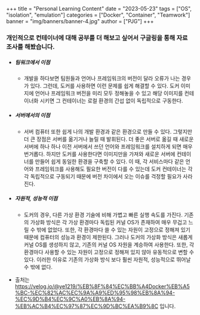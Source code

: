 +++
title = "Personal Learning Content"
date = "2023-05-23"
tags = ["OS", "isolation", "emulation"]
categories = ["Docker", "Container", "Teamwork"]
banner = "img/banners/banner-4.jpg"
author = ["PJG"]
+++

### 개인적으로 컨테이너에 대해 공부를 더 해보고 싶어서 구글링을 통해 자료 조사를 해봤습니다.

- ##### 팀워크에서 이점
    - 개발을 하다보면 팀원들과 언어나 프레임워크의 버전이 달라 오류가 나는 경우가 있다. 그런데, 도커를 사용하면 이런 문제를 쉽게 해결할 수 있다. 도커 이미지에 언어나 프레임워크 버전을 미리 모두 정해놓을 수 있고 해당 이미지를 컨테이너화 시키면 그 컨테이너는 로컬 환경의 간섭 없이 독립적으로 구동한다. 
- ##### 서버에서의 이점
    - 서버 컴퓨터 또한 쉽게 나의 개발 환경과 같은 환경으로 만들 수 있다. 그렇지만 더 큰 장점은 서버를 옮기거나 늘릴 때 발휘된다. 더 좋은 서버로 옮길 때 새로운 서버에 하나 하나 이전 서버에서 쓰던 언어와 프레임워크를 설치하게 되면 매우 번거롭다. 하지만 도커를 사용한다면 이미지만을 가져와 새로운 서버에 컨테이너를 만들어 쉽게 동일한 환경을 구축할 수 있다. 이 때, 각 서비스마다 같은 언어와 프레임워크를 사용해도 필요한 버전이 다를 수 있는데 도커 컨테이너는 각각 독립적으로 구동되기 때문에 버전 차이에서 오는 이슈를 걱정할 필요가 사라진다.
- ##### 자원적, 성능적 이점
    - 도커의 경우, 다른 가상 환경 기술에 비해 가볍고 빠른 실행 속도를 가진다. 기존의 가상화 방식은 각 가상 환경마다 독립된 커널 OS가 존재하여 매우 무겁고 느릴 수 밖에 없었다. 또한, 각 환경마다 쓸 수 있는 자원이 고정으로 정해져 있기 때문에 컴퓨터의 성능과 환경이 제한된다. 그러나 도커의 가상화 방식은 새롭게 커널 OS를 생성하지 않고, 기존의 커널 OS 자원을 계승하여 사용한다. 또한, 각 환경마다 사용할 수 있는 자원이 고정으로 정해져 있지 않아 유동적으로 변할 수 있다. 이러한 이유로 기존의 가상화 방식 보다 훨씬 자원적, 성능적으로 뛰어날 수 밖에 없다.




- 출처는 https://velog.io/@ye1219/%EB%8F%84%EC%BB%A4Docker%EB%A5%BC-%EC%82%AC%EC%9A%A9%ED%95%98%EB%8A%94-%EC%9D%B4%EC%9C%A0%EB%8A%94-%EB%AC%B4%EC%97%87%EC%9D%BC%EA%B9%8C 입니다.